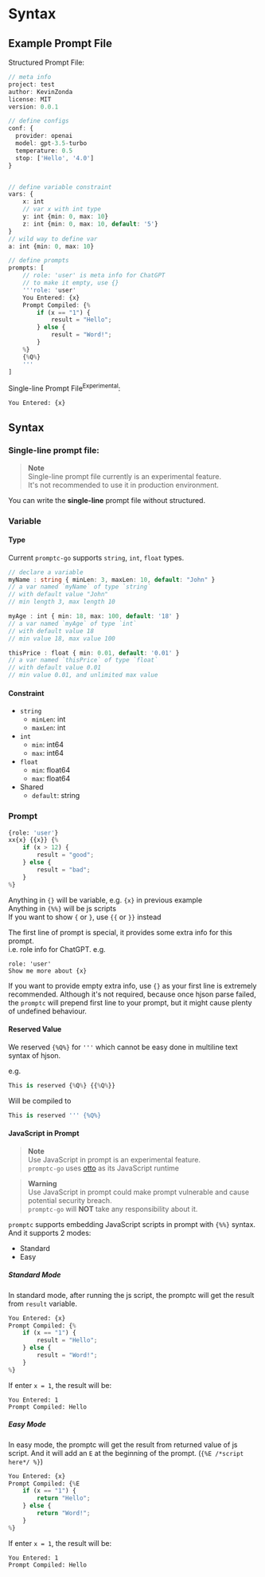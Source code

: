 # Syntax

## Example Prompt File

Structured Prompt File:

```ts
// meta info
project: test
author: KevinZonda
license: MIT
version: 0.0.1

// define configs
conf: {
  provider: openai
  model: gpt-3.5-turbo
  temperature: 0.5
  stop: ['Hello', '4.0']
}


// define variable constraint
vars: {
    x: int
    // var x with int type
    y: int {min: 0, max: 10}
    z: int {min: 0, max: 10, default: '5'}
}
// wild way to define var
a: int {min: 0, max: 10}

// define prompts
prompts: [
    // role: 'user' is meta info for ChatGPT
    // to make it empty, use {}
    '''role: 'user'
    You Entered: {x}
    Prompt Compiled: {%
        if (x == "1") {
            result = "Hello";
        } else {
            result = "Word!";
        }
    %}
    {%Q%}
    '''
]
```

Single-line Prompt File<sup>Experimental</sup>:

```py
You Entered: {x}
```

## Syntax

### Single-line prompt file:

> **Note**  
> Single-line prompt file currently is an experimental feature.  
> It's not recommended to use it in production environment.

You can write the **single-line** prompt file without structured.


### Variable

#### Type

Current `promptc-go` supports `string`, `int`, `float` types.

```ts
// declare a variable
myName : string { minLen: 3, maxLen: 10, default: "John" }
// a var named `myName` of type `string`
// with default value "John"
// min length 3, max length 10

myAge : int { min: 18, max: 100, default: '18' }
// a var named `myAge` of type `int`
// with default value 18
// min value 18, max value 100

thisPrice : float { min: 0.01, default: '0.01' }
// a var named `thisPrice` of type `float`
// with default value 0.01
// min value 0.01, and unlimited max value
```

#### Constraint

- `string`
    - `minLen`: int
    - `maxLen`: int
- `int`
    - `min`: int64
    - `max`: int64
- `float`
    - `min`: float64
    - `max`: float64
- Shared
    - `default`: string

### Prompt

```py
{role: 'user'}
xx{x} {{x}} {%
    if (x > 12) {
        result = "good";
    } else {
        result = "bad";
    }
%}
```

Anything in `{}` will be variable, e.g. `{x}` in previous example  
Anything in `{%%}` will be js scripts  
If you want to show `{` or `}`, use `{{` or `}}` instead

The first line of prompt is special, it provides some extra info for this prompt.  
i.e. role info for ChatGPT. e.g.

```
role: 'user'
Show me more about {x}
```

If you want to provide empty extra info, use `{}` as your first line is extremely recommended.
Although it's not required, because once hjson parse failed, the `promptc` will prepend first
line to your prompt, but it might cause plenty of undefined behaviour.

#### Reserved Value

We reserved `{%Q%}` for `'''` which cannot be easy done in multiline text syntax of hjson.

e.g.

```py
This is reserved {%Q%} {{%Q%}}
```

Will be compiled to

```py
This is reserved ''' {%Q%}
```

#### JavaScript in Prompt

> **Note**  
> Use JavaScript in prompt is an experimental feature.  
> `promptc-go` uses [otto](https://github.com/robertkrimen/otto) as its JavaScript runtime

> **Warning**  
> Use JavaScript in prompt could make prompt vulnerable and cause potential security breach.  
> `promptc-go` will **NOT** take any responsibility about it.

`promptc` supports embedding JavaScript scripts in prompt with `{%%}` syntax. And it supports 2 modes:

- Standard
- Easy

##### Standard Mode

In standard mode, after running the js script, the promptc will get the result from `result` variable.

```py
You Entered: {x}
Prompt Compiled: {%
    if (x == "1") {
        result = "Hello";
    } else {
        result = "Word!";
    }
%}
```

If enter `x = 1`, the result will be:

```
You Entered: 1
Prompt Compiled: Hello
```

##### Easy Mode

In easy mode, the promptc will get the result from returned value of js script. And it will
add an `E` at the beginning of the prompt. (`{%E /*script here*/ %}`)

```py
You Entered: {x}
Prompt Compiled: {%E
    if (x == "1") {
        return "Hello";
    } else {
        return "Word!";
    }
%}
```

If enter `x = 1`, the result will be:

```
You Entered: 1
Prompt Compiled: Hello
```
